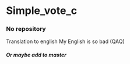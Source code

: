# Simple_vote_c
### No repository
Translation to english
My English is so bad (QAQ)
##### Or maybe add to master
